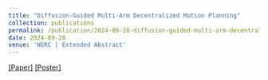 ```yaml
---
title: "Diffusion-Guided Multi-Arm Decentralized Motion Planning" 
collection: publications
permalink: /publication/2024-09-28-diffusion-guided-multi-arm-decentralized-motion-planning
date: 2024-09-28
venue: 'NERC | Extended Abstract'
---
```


[[Paper]](https://viraj96.github.io/files/paper9.pdf)
[[Poster]](https://viraj96.github.io/files/poster1.pdf)
